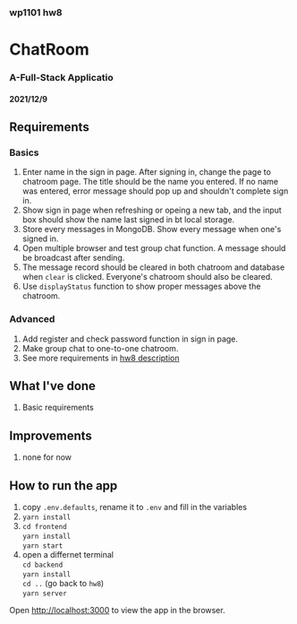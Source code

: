 ### wp1101 hw8
# ChatRoom
### A-Full-Stack Applicatio  
####  2021/12/9

## Requirements
### Basics
1. Enter name in the sign in page. After signing in, change the page to chatroom page. The title should be the name you entered. If no name was entered, error message should pop up and shouldn't complete sign in.
2. Show sign in page when refreshing or opeing a new tab, and the input box should show the name last signed in bt local storage.
3. Store every messages in MongoDB. Show every message when one's signed in.
4. Open multiple browser and test group chat function. A message should be broadcast after sending.
5. The message record should be cleared in both chatroom and database when `clear` is clicked. Everyone's chatroom should also be cleared.
6. Use `displayStatus` function to show proper messages above the chatroom.
   
### Advanced
1. Add register and check password function in sign in page.
2. Make group chat to one-to-one chatroom.
3. See more requirements in [hw8 description](https://ceiba.ntu.edu.tw/course/fdb723/hw/hw8.pdf)
   
## What I've done
1. Basic requirements

## Improvements
1. none for now

## How to run the app
1. copy `.env.defaults`, rename it to `.env` and fill in the variables
2. `yarn install`  
3. `cd frontend`   
   `yarn install`   
   `yarn start`
4. open a differnet terminal    
    `cd backend`  
    `yarn install`  
    `cd ..`  (go back to `hw8`)  
    `yarn server`

Open [http://localhost:3000](http://localhost:3000) to view the app in the browser.